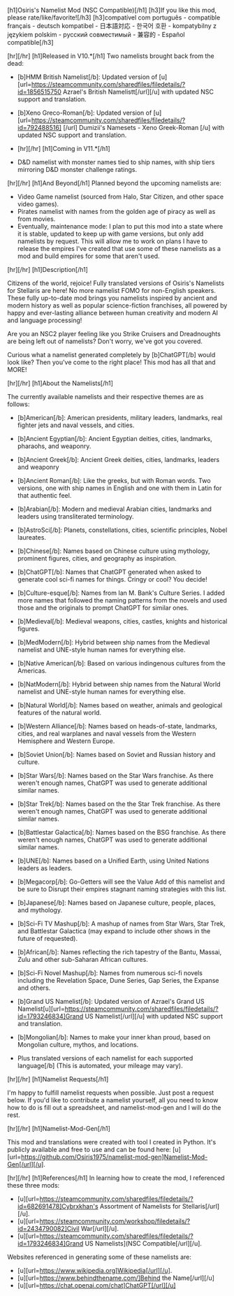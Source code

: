 [h1]Osiris's Namelist Mod (NSC Compatible)[/h1]
[h3]If you like this mod, please rate/like/favorite![/h3]
[h3]compatível com português - compatible français - deutsch kompatibel - 日本語対応 - 한국어 호환 - kompatybilny z językiem polskim - русский совместимый - 兼容的 - Español compatible[/h3]

[hr][/hr]
[h1]Released in V10.*[/h1]
Two namelists brought back from the dead:
- [b]HMM British Namelist[/b]: Updated version of [u][url=https://steamcommunity.com/sharedfiles/filedetails/?id=1856515750 Azrael's British Namelistt[/url][/u] with updated NSC support and translation. 
- [b]Xeno Greco-Roman[/b]: Updated version of [u][url=https://steamcommunity.com/sharedfiles/filedetails/?id=792488516] [/url] Dumizii's Namesets - Xeno Greek-Roman [/u] with updated NSC support and translation. 

- [hr][/hr]
[h1]Coming in V11.*[/h1]
- D&D namelist with monster names tied to ship names, with ship tiers mirroring D&D monster challenge ratings.

[hr][/hr]
[h1]And Beyond[/h1]
Planned beyond the upcoming namelists are:
- Video Game namelist (sourced from Halo, Star Citizen, and other space video games).
- Pirates namelist with names from the golden age of piracy as well as from movies.
- Eventually, maintenance mode: I plan to put this mod into a state where it is stable, updated to keep up with game versions, but only add namelists by request. This will allow me to work on plans I have to release the empires I've created that use some of these namelists as a mod and build empires for some that aren't used. 


[hr][/hr]
[h1]Description[/h1]

Citizens of the world, rejoice! Fully translated versions of Osiris's Namelists for Stellaris are here! No more namelist FOMO for non-English speakers. These fully up-to-date mod brings you namelists inspired by ancient and modern history as well as popular science-fiction franchises, all powered by happy  and ever-lasting alliance between human creativity and modern AI and language processing!

Are you an NSC2 player feeling like you Strike Cruisers and Dreadnoughts are being left out of namelists? Don't worry, we've got you covered.

Curious what a namelist generated completely by [b]ChatGPT[/b] would look like? Then you've come to the right place! This mod has all that and MORE!


[hr][/hr]
[h1]About the Namelists[/h1]

The currently available namelists and their respective themes are as follows:

- [b]American[/b]: American presidents, military leaders, landmarks, real fighter jets and naval vessels, and cities. 
- [b]Ancient Egyptian[/b]: Ancient Egyptian deities, cities, landmarks, pharaohs, and weaponry.
- [b]Ancient Greek[/b]: Ancient Greek deities, cities, landmarks, leaders and weaponry
- [b]Ancient Roman[/b]: Like the greeks, but with Roman words. Two versions, one with ship names in English and one with them in Latin for that authentic feel.
- [b]Arabian[/b]: Modern and medieval Arabian cities, landmarks and leaders using transliterated terminology.
- [b]AstroSci[/b]: Planets, constellations, cities, scientific principles, Nobel laureates.
- [b]Chinese[/b]: Names based on Chinese culture using mythology, prominent figures, cities, and geography as inspiration.
- [b]ChatGPT[/b]: Names that ChatGPT generated when asked to generate cool sci-fi names for things. Cringy or cool? You decide!
- [b]Culture-esque[/b]: Names from Ian M. Bank's Culture Series. I added more names that followed the naming patterns from the novels and used those and the originals to prompt ChatGPT for similar ones.
- [b]Medieval[/b]: Medieval weapons, cities, castles, knights and historical figures.
- [b]MedModern[/b]: Hybrid between ship names from the Medieval namelist and UNE-style human names for everything else.
- [b]Native American[/b]: Based on various indingenous cultures from the Americas.
- [b]NatModern[/b]: Hybrid between ship names from the Natural World namelist and UNE-style human names for everything else.
- [b]Natural World[/b]: Names based on weather, animals and geological features of the natural world.
- [b]Western Alliance[/b]: Names based on heads-of-state, landmarks, cities, and real warplanes and naval vessels from the Western Hemisphere and Western Europe.
- [b]Soviet Union[/b]: Names based on Soviet and Russian history and culture.
- [b]Star Wars[/b]: Names based on the Star Wars franchise. As there weren't enough names, ChatGPT was used to generate additional similar names.
- [b]Star Trek[/b]: Names based on the the Star Trek franchise. As there weren't enough names, ChatGPT was used to generate additional similar names.
- [b]Battlestar Galactica[/b]: Names based on the BSG franchise. As there weren't enough names, ChatGPT was used to generate additional similar names.
- [b]UNE[/b]: Names based on a Unified Earth, using United Nations leaders as leaders. 
- [b]Megacorp[/b]: Go-Getters will see the Value Add of this namelist and be sure to Disrupt their empires stagnant naming strategies with this list.
- [b]Japanese[/b]: Names based on Japanese culture, people, places, and mythology. 
- [b]Sci-Fi TV Mashup[/b]: A mashup of names from Star Wars, Star Trek, and Battlestar Galactica (may expand to include other shows in the future of requested).
- [b]African[/b]: Names reflecting the rich tapestry of the Bantu, Massai, Zulu and other sub-Saharan African cultures.
- [b]Sci-Fi Novel Mashup[/b]: Names from numerous sci-fi novels including the Revelation Space, Dune Series, Gap Series, the Expanse and others. 
- [b]Grand US Namelist[/b]: Updated version of Azrael's Grand US Namelist[u][url=https://steamcommunity.com/sharedfiles/filedetails/?id=1793246834]Grand US Namelist[/url][/u] with updated NSC support and translation. 
- [b]Mongolian[/b]: Names to make your inner khan proud, based on Mongolian culture, mythos, and locations.

- Plus translated versions of each namelist for each supported language[/b] (This is automated, your mileage may vary). 

[hr][/hr]
[h1]Namelist Requests[/h1]

I'm happy to fulfill namelist requests when possible. Just post a request below. If you'd like to contribute a namelist 
yourself, all you need to know how to do is fill out a spreadsheet, and namelist-mod-gen and I will do the rest.

[hr][/hr]
[h1]Namelist-Mod-Gen[/h1]

This mod and translations were created with tool I created in Python. It's publicly available and free to use and can be found here:
[u][url=https://github.com/Osiris1975/namelist-mod-gen]Namelist-Mod-Gen[/url][/u]. 



[hr][/hr]
[h1]References[/h1]
In learning how to create the mod, I referenced these three mods:
- [u][url=https://steamcommunity.com/sharedfiles/filedetails/?id=682691478]Cybrxkhan's Assortment of Namelists for Stellaris[/url][/u].
- [u][url=https://steamcommunity.com/workshop/filedetails/?id=2434790082]Civil War[/url][/u].
- [u][url=https://steamcommunity.com/sharedfiles/filedetails/?id=1793246834]Grand US Namelists](NSC Compatible[/url][/u].


Websites referenced in generating some of these namelists are:
- [u][url=https://www.wikipedia.org]Wikipedia[/url][/u].
- [u][url=https://www.behindthename.com/]Behind the Name[/url][/u]
- [u][url=https://chat.openai.com/chat]ChatGPT[/url][/u]